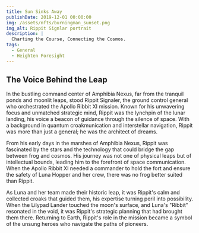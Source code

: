```yaml
---
title: Sun Sinks Away
publishDate: 2019-12-01 00:00:00
img: /assets/nfts/burningman_sunset.png
img_alt: Rippit Signlar portrait
description: |
  Charting the Course, Connecting the Cosmos.
tags:
  - General
  - Heighten Foresight
---
```


## The Voice Behind the Leap
In the bustling command center of Amphibia Nexus, far from the tranquil ponds and moonlit leaps, stood Rippit Signaler, the ground control general who orchestrated the Apollo Ribbit XI mission. Known for his unwavering focus and unmatched strategic mind, Rippit was the lynchpin of the lunar landing, his voice a beacon of guidance through the silence of space. With a background in quantum croakmunication and interstellar navigation, Rippit was more than just a general; he was the architect of dreams.

From his early days in the marshes of Amphibia Nexus, Rippit was fascinated by the stars and the technology that could bridge the gap between frog and cosmos. His journey was not one of physical leaps but of intellectual bounds, leading him to the forefront of space communication. When the Apollo Ribbit XI needed a commander to hold the fort and ensure the safety of Luna Hopper and her crew, there was no frog better suited than Rippit.

As Luna and her team made their historic leap, it was Rippit's calm and collected croaks that guided them, his expertise turning peril into possibility. When the Lilypad Lander touched the moon's surface, and Luna's "Ribbit" resonated in the void, it was Rippit's strategic planning that had brought them there. Returning to Earth, Rippit's role in the mission became a symbol of the unsung heroes who navigate the paths of pioneers.
